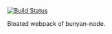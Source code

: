 [![Build Status](https://travis-ci.org/philmander/browser-bunyan.svg?branch=master)](https://travis-ci.org/philmander/browser-bunyan)

Bloated webpack of bunyan-node.
